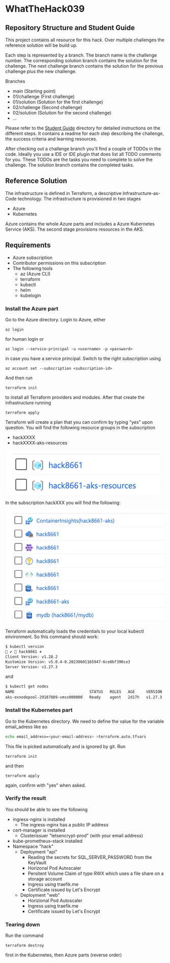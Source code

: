 # WhatTheHack039


## Repository Structure and Student Guide
This project contains all resource for this hack. Over multiple challenges the reference solution will be build up. 

Each step is represented by a branch. The branch name is the challenge number. The corresponding solution branch contains the solution for the challenge. The next challenge branch contains the solution for the previous challenge plus the new challenge.

Branches
- main (Starting point)
- 01/challenge (First challenge)
- 01/solution (Solution for the first challenge)
- 02/challenge (Second challenge)
- 02/solution (Solution for the second challenge)
- ...

Please refer to the [Student Guide](Student_Guide) directory for detailed instructions on the different steps. It contains a readme for each step describing the challenge, the success criteria and learning resources.

After checking out a challenge branch you'll find a couple of TODOs in the code. Ideally you use a IDE or IDE plugin that does list all TODO comments for you. These TODOs are the tasks you need to complete to solve the challenge. The solution branch contains the completed tasks. 

## Reference Solution
The infrastructure is defined in Terraform, a descriptive Infrastructure-as-Code technology. The infrastructure is provisioned in two stages

* Azure
* Kubernetes

Azure contains the whole Azure parts and includes a Azure Kubernetes Service (AKS). The second stage provisions resources in the AKS.

## Requirements

* Azure subscription
* Contributor permissions on this subscription
* The following tools
  * az (Azure CLI)
  * terraform
  * kubectl
  * helm
  * kubelogin

### Install the Azure part

Go to the Azure directory. Login to Azure, either

```shell
az login
```

for human login or

```shell
az login --service-principal -u <username> -p <password>
```

in case you have a service principal. Switch to the right subscription using

```shell
az account set --subscription <subscription-id>
```

And then run

```shell
terraform init
```

to install all Terraform providers and modules. After that create the infrastructure running

```shell
terraform apply
```

Terraform will create a plan that you can confirm by typing "yes" upon question. You will find the following resource groups in the subscription

* hack<random>XXXX
* hackXXXX-aks-resources

![image.png](Documentation_Assets/resourcegroups.png)

In the subscription hackXXX you will find the following:

![image.png](Documentation_Assets/image.png?t=1697444619538)

Terraform automatically loads the credentials to your local kubectl environment. So this command should work:

```
$ kubectl version                                                                                        ✔  hack8661 ⎈ 
Client Version: v1.28.2
Kustomize Version: v5.0.4-0.20230601165947-6ce0bf390ce3
Server Version: v1.27.3
```

and

```bash
$ kubectl get nodes                                                                                         ✔  hack8661 ⎈ 
NAME                                 STATUS   ROLES   AGE     VERSION
aks-exnodepool-29187889-vmss000000   Ready    agent   2d17h   v1.27.3
```

### Install the Kubernetes part

Go to the Kubernetes directory. We need to define the value for the variable email_adress like so

```bash
echo email_address=<your-email-address> >terraform.auto.tfvars
```

This file is picked automatically and is ignored by git. Run

```shell
terraform init
```

and then

```shell
terraform apply
```

again, confirm with "yes" when asked.

### Verify the result

You should be able to see the following

* ingress-nginx is installed
  * The ingress-nginx has a public IP address
* cert-manager is installed
  * Clusterissuer "letsencrypt-prod" (with your email address)
* kube-prometheus-stack installed
* Namespace "hack"
  * Deployment "api"
    * Reading the secrets for SQL_SERVER_PASSWORD from the KeyVault
    * Horizonal Pod Autoscaler
    * Persitent Volume Claim of type RWX which uses a file share on a storage account
    * Ingress using traefik.me
    * Certificate issued by Let's Encrypt
  * Deployment "web"
    * Horizional Pod Autoscaler
    * Ingress using traefik.me
    * Certificate issued by Let's Encrypt

### Tearing down

Run the command

```shell
terraform destroy
```

first in the Kubernetes, then Azure parts (reverse order)
